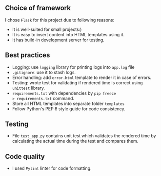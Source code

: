 ## Choice of framework


I chose ``Flask`` for this project due to following reasons:
 - It is well-suited for small projects:)
 - It is easy to insert content into HTML templates using it.
 - It has build-in development server for testing.

## Best practices

- Logging: use ``logging`` library for printing logs into ``app.log`` file
- ``.gitignore``: use it to stash logs.
- Error handling: add ``error.html`` template to render it in case of errors.
- Testing: wrote test for validating if rendered time is correct using ``unittest`` library.
- ``requirements.txt`` with dependencies by <code>pip freeze > requirements.txt</code> command.
- Store all HTML templates into separate folder ``templates``
- Follow Python's PEP 8 style guide for code consistency.

## Testing

- File ``test_app.py`` contains unit test which validates the rendered time by calculating the actual time during the test and compares them.

## Code quality

- I used ``Pylint`` linter for code formatting.

